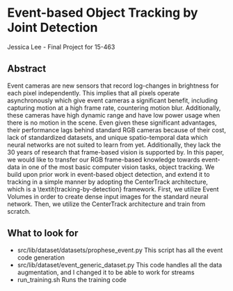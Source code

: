 # Event-based Object Tracking by Joint Detection
Jessica Lee - Final Project for 15-463

## Abstract
Event cameras are new sensors that record log-changes in brightness for each pixel independently. This implies that all pixels operate asynchronously which give event cameras a significant benefit, including capturing motion at a high frame rate, countering motion blur. Additionally, these cameras have high dynamic range and have low power usage when there is no motion in the scene. Even given these significant advantages, their performance lags behind standard RGB cameras because of their cost, lack of standardized datasets, and unique spatio-temporal data which neural networks are not suited to learn from yet. Additionally, they lack the 30 years of research that frame-based vision is supported by. In this paper, we would like to transfer our RGB frame-based knowledge towards event-data in one of the most basic computer vision tasks, object tracking. We build upon prior work in event-based object detection, and extend it to tracking in a simple manner by adopting the CenterTrack architecture, which is a \textit{tracking-by-detection} framework. First, we utilize Event Volumes in order to create dense input images for the standard neural network. Then, we utilize the CenterTrack architecture and train from scratch.


## What to look for
- src/lib/dataset/datasets/prophese_event.py
This script has all the event code generation
- src/lib/dataset/event_generic_dataset.py
This code handles all the data augmentation, and I changed it to be able to work for streams
- run_training.sh
Runs the training code